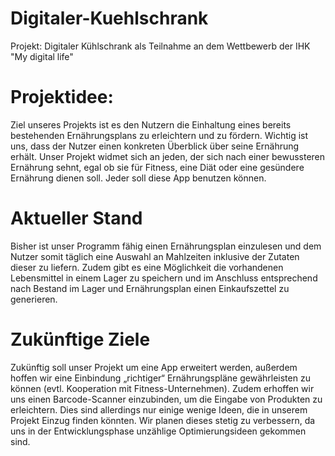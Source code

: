 # Digitaler-Kuehlschrank
Projekt: Digitaler Kühlschrank als Teilnahme an dem Wettbewerb der IHK "My digital life"

# Projektidee:
Ziel unseres Projekts ist es den Nutzern die Einhaltung eines bereits bestehenden Ernährungsplans zu erleichtern und zu fördern. Wichtig ist uns, dass der Nutzer einen konkreten Überblick über seine Ernährung erhält.
Unser Projekt widmet sich an jeden, der sich nach einer bewussteren Ernährung sehnt, egal ob sie für Fitness, eine Diät oder eine gesündere Ernährung dienen soll. Jeder soll diese App benutzen können.

# Aktueller Stand
Bisher ist unser Programm fähig einen Ernährungsplan einzulesen und dem Nutzer somit täglich eine Auswahl an Mahlzeiten inklusive der Zutaten dieser zu liefern. Zudem gibt es eine Möglichkeit die vorhandenen Lebensmittel in einem Lager zu speichern und im Anschluss entsprechend nach Bestand im Lager und Ernährungsplan einen Einkaufszettel zu generieren.

# Zukünftige Ziele
Zukünftig soll unser Projekt um eine App erweitert werden, außerdem hoffen wir eine Einbindung „richtiger“ Ernährungspläne gewährleisten zu können (evtl. Kooperation mit Fitness-Unternehmen). Zudem erhoffen wir uns einen Barcode-Scanner einzubinden, um die Eingabe von Produkten zu erleichtern. Dies sind allerdings nur einige wenige Ideen, die in unserem Projekt Einzug finden könnten. Wir planen dieses stetig zu verbessern, da uns in der Entwicklungsphase unzählige Optimierungsideen gekommen sind. 
